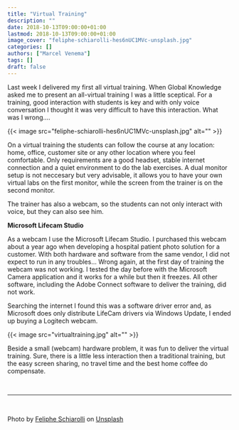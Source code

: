 ```yaml
---
title: "Virtual Training"
description: ""
date: 2018-10-13T09:00:00+01:00
lastmod: 2018-10-13T09:00:00+01:00
image_cover: "feliphe-schiarolli-hes6nUC1MVc-unsplash.jpg"
categories: []
authors: ["Marcel Venema"] 
tags: []
draft: false
---
```


Last week I delivered my first all virtual training. When Global Knowledge asked me to present an all-virtual training I was a little sceptical. For a training, good interaction with students is key and with only voice conversation I thought it was very difficult to have this interaction. What was I wrong....

<!--more-->
{{< image src="feliphe-schiarolli-hes6nUC1MVc-unsplash.jpg" alt="" >}}

On a virtual training the students can follow the course at any location: home, office, customer site or any other location where you feel comfortable. Only requirements are a good headset, stable internet connection and a quiet environment to do the lab exercises. A dual monitor setup is not neccesary but very advisable, it allows you to have your own virtual labs on the first monitor, while the screen from the trainer is on the second monitor. 

The trainer has also a webcam, so the students can not only interact with voice, but they can also see him. 

**Microsoft Lifecam Studio**

As a webcam I use the Microsoft Lifecam Studio. I purchased this webcam about a year ago when developing a hospital patient photo solution for a customer. With both hardware and software from the same vendor, I did not expect to run in any troubles... Wrong again, at the first day of training the webcam was not working. I tested the day before with the Microsoft Camera application and it works for a while but then it freezes. All other software, including the Adobe Connect software to deliver the training, did not work.

Searching the internet I found this was a software driver error and, as Microsoft does only distribute LifeCam drivers via Windows Update, I ended up buying a Logitech webcam. 

{{< image src="virtualtraining.jpg" alt="" >}}

Beside a small (webcam) hardware problem, it was fun to deliver the virtual training. Sure, there is a little less interaction then a traditional training, but the easy screen sharing, no travel time and the best home coffee do compensate.   

&nbsp;

---
&nbsp;

Photo by <a href="https://unsplash.com/@flpschi?utm_content=creditCopyText&utm_medium=referral&utm_source=unsplash">Feliphe Schiarolli</a> on <a href="https://unsplash.com/photos/photography-of-school-room-hes6nUC1MVc?utm_content=creditCopyText&utm_medium=referral&utm_source=unsplash">Unsplash</a>
  
&nbsp;